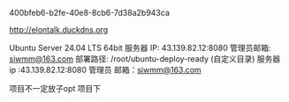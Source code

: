 400bfeb6-b2fe-40e8-8cb6-7d38a2b943ca

http://elontalk.duckdns.org

Ubuntu Server 24.04 LTS 64bit
服务器 IP: 43.139.82.12:8080
管理员邮箱: siwmm@163.com
部署路径: /root/ubuntu-deploy-ready (自定义目录)
服务器 ip :43.139.82.12:8080
管理员 邮箱：siwmm@163.com

项目不一定放子opt 项目下